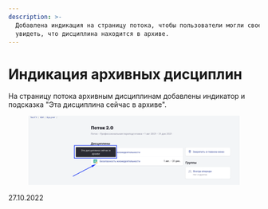```yaml
---
description: >-
  Добавлена индикация на страницу потока, чтобы пользователи могли своевременно
  увидеть, что дисциплина находится в архиве.
---
```


# Индикация архивных дисциплин

На страницу потока архивным дисциплинам добавлены индикатор и подсказка "Эта дисциплина сейчас в архиве".

<figure><img src="../../.gitbook/assets/image (485).png" alt=""><figcaption></figcaption></figure>

27.10.2022
